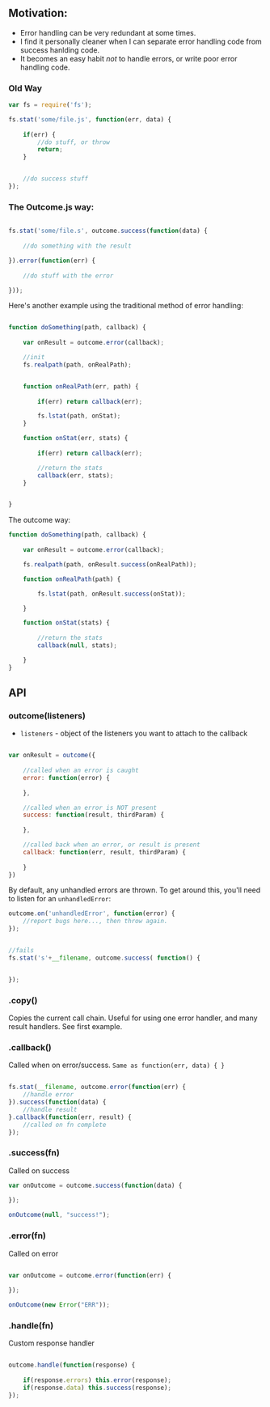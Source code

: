 ## Motivation:

- Error handling can be very redundant at some times.
- I find it personally cleaner when I can separate error handling code from success hanlding code.
- It becomes an easy habit *not* to handle errors, or write poor error handling code.


### Old Way

```javascript
var fs = require('fs');

fs.stat('some/file.js', function(err, data) {
	
	if(err) {
		//do stuff, or throw
		return;
	}


	//do success stuff
});
```

### The Outcome.js way:

```javascript

fs.stat('some/file.s', outcome.success(function(data) {
	
	//do something with the result

}).error(function(err) {
	
	//do stuff with the error

}));
```

Here's another example using the traditional method of error handling:

```javascript

function doSomething(path, callback) {
	
	var onResult = outcome.error(callback);

	//init
	fs.realpath(path, onRealPath);


	function onRealPath(err, path) {
		
		if(err) return callback(err);

		fs.lstat(path, onStat);
	}

	function onStat(err, stats) {
		
		if(err) return callback(err);

		//return the stats
		callback(err, stats);
	}


}
```

The outcome way:

```javascript
function doSomething(path, callback) {
	
	var onResult = outcome.error(callback);

	fs.realpath(path, onResult.success(onRealPath));

	function onRealPath(path) {

		fs.lstat(path, onResult.success(onStat));

	}

	function onStat(stats) {
		
		//return the stats
		callback(null, stats);

	}
}
```

## API

### outcome(listeners)

- `listeners` - object of the listeners you want to attach to the callback

```javascript

var onResult = outcome({
	
	//called when an error is caught
	error: function(error) {
		
	},

	//called when an error is NOT present
	success: function(result, thirdParam) {
		
	},

	//called back when an error, or result is present
	callback: function(err, result, thirdParam) {
		
	}
})

```

By default, any unhandled errors are thrown. To get around this, you'll need to listen for an `unhandledError`:

```javascript
outcome.on('unhandledError', function(error) {
	//report bugs here..., then throw again.
});


//fails
fs.stat('s'+__filename, outcome.success( function() {


});
```

### .copy()

Copies the current call chain. Useful for using one error handler, and many result handlers. See first example.

### .callback()

Called when on error/success. `Same as function(err, data) { }`

```javascript

fs.stat(__filename, outcome.error(function(err) {
	//handle error
}).success(function(data) {
	//handle result
}.callback(function(err, result) {
	//called on fn complete
});

```

### .success(fn)

Called on success

```javascript
var onOutcome = outcome.success(function(data) {
	
});

onOutcome(null, "success!");
```

### .error(fn)

Called on error

```javascript

var onOutcome = outcome.error(function(err) {
	
});

onOutcome(new Error("ERR"));
```

### .handle(fn)

Custom response handler

```javascript

outcome.handle(function(response) {
	
	if(response.errors) this.error(response);
	if(response.data) this.success(response);
});

```

